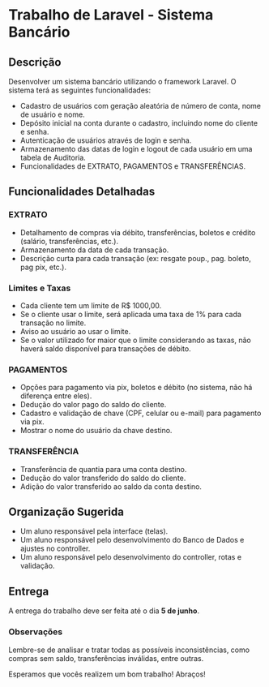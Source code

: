 # Trabalho de Laravel - Sistema Bancário

## Descrição

Desenvolver um sistema bancário utilizando o framework Laravel. O sistema terá as seguintes funcionalidades:

- Cadastro de usuários com geração aleatória de número de conta, nome de usuário e nome.
- Depósito inicial na conta durante o cadastro, incluindo nome do cliente e senha.
- Autenticação de usuários através de login e senha.
- Armazenamento das datas de login e logout de cada usuário em uma tabela de Auditoria.
- Funcionalidades de EXTRATO, PAGAMENTOS e TRANSFERÊNCIAS.

## Funcionalidades Detalhadas

### EXTRATO

- Detalhamento de compras via débito, transferências, boletos e crédito (salário, transferências, etc.).
- Armazenamento da data de cada transação.
- Descrição curta para cada transação (ex: resgate poup., pag. boleto, pag pix, etc.).

### Limites e Taxas

- Cada cliente tem um limite de R$ 1000,00.
- Se o cliente usar o limite, será aplicada uma taxa de 1% para cada transação no limite.
- Aviso ao usuário ao usar o limite.
- Se o valor utilizado for maior que o limite considerando as taxas, não haverá saldo disponível para transações de débito.

### PAGAMENTOS

- Opções para pagamento via pix, boletos e débito (no sistema, não há diferença entre eles).
- Dedução do valor pago do saldo do cliente.
- Cadastro e validação de chave (CPF, celular ou e-mail) para pagamento via pix.
- Mostrar o nome do usuário da chave destino.

### TRANSFERÊNCIA

- Transferência de quantia para uma conta destino.
- Dedução do valor transferido do saldo do cliente.
- Adição do valor transferido ao saldo da conta destino.

## Organização Sugerida

- Um aluno responsável pela interface (telas).
- Um aluno responsável pelo desenvolvimento do Banco de Dados e ajustes no controller.
- Um aluno responsável pelo desenvolvimento do controller, rotas e validação.

## Entrega

A entrega do trabalho deve ser feita até o dia **5 de junho**.

### Observações

Lembre-se de analisar e tratar todas as possíveis inconsistências, como compras sem saldo, transferências inválidas, entre outras.

Esperamos que vocês realizem um bom trabalho! Abraços!
